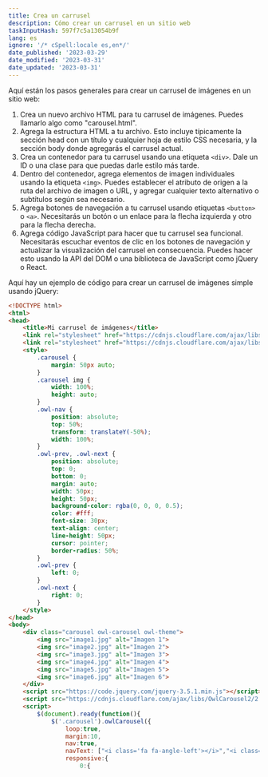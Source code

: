 ```yaml
---
title: Crea un carrusel
description: Cómo crear un carrusel en un sitio web
taskInputHash: 597f7c5a13054b9f
lang: es
ignore: '/* cSpell:locale es,en*/'
date_published: '2023-03-29'
date_modified: '2023-03-31'
date_updated: '2023-03-31'
---
```

Aquí están los pasos generales para crear un carrusel de imágenes en un sitio web:
1. Crea un nuevo archivo HTML para tu carrusel de imágenes. Puedes llamarlo algo como "carousel.html".
2. Agrega la estructura HTML a tu archivo. Esto incluye típicamente la sección head con un título y cualquier hoja de estilo CSS necesaria, y la sección body donde agregarás el carrusel actual.
3. Crea un contenedor para tu carrusel usando una etiqueta `<div>`. Dale un ID o una clase para que puedas darle estilo más tarde.
4. Dentro del contenedor, agrega elementos de imagen individuales usando la etiqueta `<img>`. Puedes establecer el atributo de origen a la ruta del archivo de imagen o URL, y agregar cualquier texto alternativo o subtítulos según sea necesario.
5. Agrega botones de navegación a tu carrusel usando etiquetas `<button>` o `<a>`. Necesitarás un botón o un enlace para la flecha izquierda y otro para la flecha derecha.
6. Agrega código JavaScript para hacer que tu carrusel sea funcional. Necesitarás escuchar eventos de clic en los botones de navegación y actualizar la visualización del carrusel en consecuencia. Puedes hacer esto usando la API del DOM o una biblioteca de JavaScript como jQuery o React.

Aquí hay un ejemplo de código para crear un carrusel de imágenes simple usando jQuery:

```html
<!DOCTYPE html>
<html>
<head>
	<title>Mi carrusel de imágenes</title>
	<link rel="stylesheet" href="https://cdnjs.cloudflare.com/ajax/libs/OwlCarousel2/2.3.4/assets/owl.carousel.min.css">
	<link rel="stylesheet" href="https://cdnjs.cloudflare.com/ajax/libs/OwlCarousel2/2.3.4/assets/owl.theme.default.min.css">
	<style>
		.carousel {
			margin: 50px auto;
		}
		.carousel img {
			width: 100%;
			height: auto;
		}
		.owl-nav {
			position: absolute;
			top: 50%;
			transform: translateY(-50%);
			width: 100%;
		}
		.owl-prev, .owl-next {
			position: absolute;
			top: 0;
			bottom: 0;
			margin: auto;
			width: 50px;
			height: 50px;
			background-color: rgba(0, 0, 0, 0.5);
			color: #fff;
			font-size: 30px;
			text-align: center;
			line-height: 50px;
			cursor: pointer;
			border-radius: 50%;
		}
		.owl-prev {
			left: 0;
		}
		.owl-next {
			right: 0;
		}
	</style>
</head>
<body>
	<div class="carousel owl-carousel owl-theme">
		<img src="image1.jpg" alt="Imagen 1">
		<img src="image2.jpg" alt="Imagen 2">
		<img src="image3.jpg" alt="Imagen 3">
		<img src="image4.jpg" alt="Imagen 4">
		<img src="image5.jpg" alt="Imagen 5">
		<img src="image6.jpg" alt="Imagen 6">
	</div>
	<script src="https://code.jquery.com/jquery-3.5.1.min.js"></script>
	<script src="https://cdnjs.cloudflare.com/ajax/libs/OwlCarousel2/2.3.4/owl.carousel.min.js"></script>
	<script>
		$(document).ready(function(){
			$('.carousel').owlCarousel({
				loop:true,
				margin:10,
				nav:true,
				navText: ["<i class='fa fa-angle-left'></i>","<i class='fa fa-angle-right'></i>"],
				responsive:{
					0:{
```
